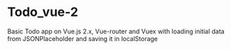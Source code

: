 # Todo_vue-2
Basic Todo app on Vue.js 2.x, Vue-router and Vuex with loading initial data from JSONPlaceholder and saving it in localStorage
